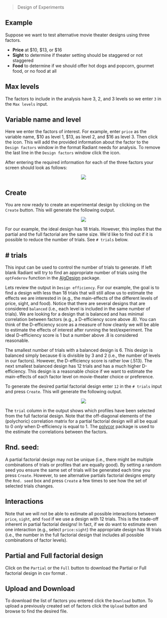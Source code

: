 > Design of Experiments

## Example

Suppose we want to test alternative movie theater designs using three factors.

* **Price** at \$10, \$13, or $16
* **Sight** to determine if theater setting should be staggered or not staggered
* **Food** to determine if we should offer hot dogs and popcorn, gourmet food, or no food at all

## Max levels

The factors to include in the analysis have 3, 2, and 3 levels so we enter `3` in the `Max levels` input.

## Variable name and level

Here we enter the factors of interest. For example, enter `price` as the variable name, \$10 as level 1, \$13, as level 2, and \$16 as level 3. Then click the <i title='Add factor' class='fa fa-plus-circle'></i> icon. This will add the provided information about the factor to the `Design factors` window in the format Radiant needs for analysis. To remove the last line in the `Design factors` window click the <i title='Add factor' class='fa fa-minus-circle'></i> icon.

After entering the required information for each of the three factors your screen should look as follows:

<p align="center"><img src="figures_design/doe_factors.png"></p>

## Create

You are now ready to create an experimental design by clicking on the `Create` button. This will generate the following output.

<p align="center"><img src="figures_design/doe_output.png"></p>

For our example, the ideal design has 18 trials. However, this implies that the partial and the full factorial are the same size. We'd like to find out if it is possible to reduce the number of trials. See `# trials` below.

## # trials

This input can be used to control the number of trials to generate. If left blank Radiant will try to find an appropriate number of trials using the `optFederov` function in the [AlgDesign](https://cran.r-project.org/web/packages/AlgDesign/index.html) package.

Lets review the output in `Design efficiency`. For our example, the goal is to find a design with less than 18 trials that will still allow us to estimate the effects we are interested in (e.g., the main-effects of the different levels of price, sight, and food). Notice that there are several designs that are considered `balanced` (i.e., each level is included in the same number of trials). We are looking for a design that is balanced and has minimal correlation between factors (e.g., a D-efficiency score above .8). You can think of the D-efficiency score as a measure of how cleanly we will be able to estimate the effects of interest after running the test/experiment. The ideal D-efficiency score is 1 but a number above .8 is considered reasonable.

The smallest number of trials with a balanced design is 6. This design is balanced simply because 6 is divisible by 3 and 2 (i.e., the number of levels in our factors). However, the D-efficiency score is rather low (.513). The next smallest balanced design has 12 trials and has a much higher D-efficiency. This design is a reasonable choice if we want to estimate the main-effects of each factor level on movie-theater choice or preference.

To generate the desired partial factorial design enter `12` in the `# trials` input and press `Create`. This will generate the following output.

<p align="center"><img src="figures_design/doe_output_partial.png"></p>

The `trial` column in the output shows which profiles have been selected from the full factorial design. Note that the off-diagonal elements of the (polychoric) correlation matrix for a partial factorial design will all be equal to 0 *only* when D-efficiency is equal to 1. The [polycor](https://cran.r-project.org/web/packages/polycor/index.html) package is used to the estimate the correlations between the factors.

## Rnd. seed:

A partial factorial design may not be unique (i.e., there might be multiple combinations of trials or profiles that are equally good). By setting a random seed you ensure the same set of trials will be generated each time you press `Create`. However, to see alternative partials factorial designs empty the `Rnd. seed` box and press `Create` a few times to see how the set of selected trials changes.

## Interactions

Note that we will not be able to estimate all possible interactions between `price`, `sight`, and `food` if we use a design with 12 trials. This is the trade-off inherent in partial factorial designs! In fact, if we do want to estimate even one interaction (e.g., select `price:sight`) the appropriate design has 18 trials (i.e., the number in the full factorial design that includes all possible combinations of factor levels).

## Partial and Full factorial design

Click on the `Partial` or the `Full` button to download the Partial or Full factorial design in csv format .

## Upload and Download

To download the list of factors you entered click the `Download` button. To upload a previously created set of factors click the `Upload` button and browse to find the desired file.
